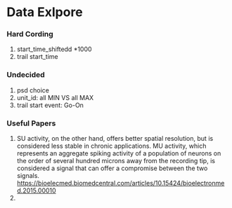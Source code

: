 # Data Exlpore

### Hard Cording
1. start_time_shiftedd *1000
2. trail start_time


### Undecided
1. psd choice
2. unit_id: all MIN VS all MAX
3. trail start event: Go-On


### Useful Papers
1. SU activity, on the other hand, offers better spatial resolution, but is considered less stable in chronic applications. MU activity, which represents an aggregate spiking activity of a population of neurons on the order of several hundred microns away from the recording tip, is considered a signal that can offer a compromise between the two signals. 
https://bioelecmed.biomedcentral.com/articles/10.15424/bioelectronmed.2015.00010
2. 
